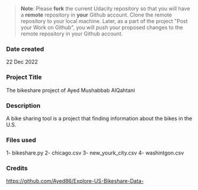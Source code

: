 >**Note**: Please **fork** the current Udacity repository so that you will have a **remote** repository in **your** Github account. Clone the remote repository to your local machine. Later, as a part of the project "Post your Work on Github", you will push your proposed changes to the remote repository in your Github account.

### Date created
22 Dec 2022
### Project Title
The bikeshare project of Ayed Mushabbab AlQahtani
### Description
A bike sharing tool is a project that finding information about the bikes in the U.S. 
### Files used
1- bikeshare.py
2- chicago.csv
3- new_yourk_city.csv
4- washintgon.csv
### Credits
https://github.com/Ayed86/Explore-US-Bikeshare-Data-

